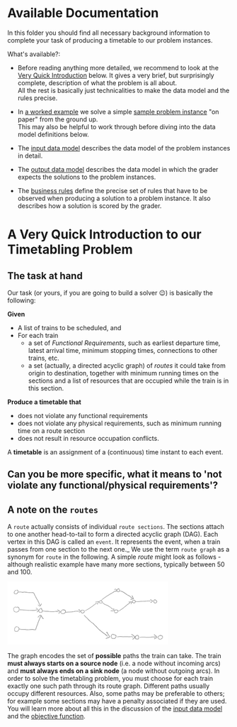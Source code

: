 # Available Documentation
In this folder you should find all necessary background information to complete your task of producing a timetable to our problem instances.

What's available?:

* Before reading anything more detailed, we recommend to look at the [Very Quick Introduction](#a-very-quick-introduction-to-our-timetabling-problem) below. It gives a very brief, but surprisingly complete, description of what the problem is all about. <br>All the rest is basically just technicalities to make the data model and the rules precise.

* In [a worked example](documentation/a_worked_example.md) we solve a simple [sample problem instance](sample_files/sample_scenario.json) "on paper" from the ground up. <br>
This may also be helpful to work through before diving into the data model definitions below.

* The [input data model](documentation/input_data_model.md) describes the data model of the problem instances in detail.
* The [output data model](documentation/output_data_model.md) describes the data model in which the grader expects the solutions to the problem instances.

* The [business rules](documentation/business_rules.md) define the precise set of rules that have to be observed when producing a solution to a problem instance. It also describes how a solution is scored by the grader.


# A Very Quick Introduction to our Timetabling Problem

## The task at hand
Our task (or yours, if you are going to build a solver :wink:) is basically the following:

**Given**
* A list of trains to be scheduled, and
* For each train
    - a set of _Functional Requirements_, such as earliest departure time, latest arrival time, minimum stopping times, connections to other trains, etc.
    - a set (actually, a directed acyclic graph) of _routes_ it could take from origin to destination, together with minimum running times on the sections and a list of resources that are occupied while the train is in this section.

**Produce a timetable that**
-	does not violate any functional requirements
-	does not violate any physical requirements, such as minimum running time on a route section
-	does not result in resource occupation conflicts.

A **timetable** is an assignment of a (continuous) time instant to each event.

## Can you be more specific, what it means to 'not violate any functional/physical requirements'?

## A note on the `routes`

A `route` actually consists of individual `route sections`. The sections attach to one another head-to-tail to form a directed acyclic graph (DAG). Each vertex in this DAG is called an `event`. It represents the event, when a train passes from one section to the next one._ We use the term `route graph` as a synonym for `route` in the following. A simple _route_ might look as follows - although realistic example have many more sections, typically between 50 and 100. 

![](documentation/img/route_graph_naked.png)

The graph encodes the set of **possible** paths the train can take. The train __must always starts on a source node__ (i.e. a node without incoming arcs) and __must always ends on a sink node__ (a node without outgoing arcs). In order to solve the timetabling problem, you must choose for each train exactly one such path through its route graph. Different paths usually occupy different resources. Also, some paths may be preferable to others; for example some sections may have a penalty associated if they are used. You will learn more about all this in the discussion of the [input data model](documentation/input_data_model.md) and the [objective function](documentation/business_rules.md#objective-function).